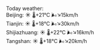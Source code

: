 Today weather:  
Beijing: ☀️   🌡️+21°C 🌬️↘15km/h  
Tianjin: ☀️   🌡️+18°C 🌬️↘30km/h  
Shijiazhuang: ☀️   🌡️+22°C 🌬️↘16km/h  
Tangshan: ☀️   🌡️+18°C 🌬️↘20km/h  
